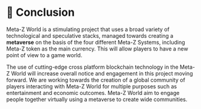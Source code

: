 # 🌱 Conclusion

Meta-Z World is a stimulating project that uses a broad variety of technological and speculative stacks, managed towards creating a **metaverse** on the basis of the four different Meta-Z Systems, including Meta-Z token as the main currency. This will allow players to have a new point of view to a game world.

The use of cutting-edge cross platform blockchain technology in the Meta-Z World will increase overall notice and engagement in this project moving forward. We are working towards the creation of a global community of players interacting with Meta-Z World for multiple purposes such as entertainment and economic outcomes. Meta-Z World aim to engage people together virtually using a metaverse to create wide communities.
